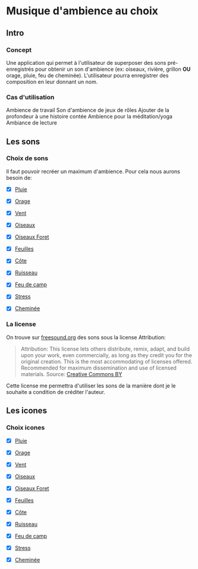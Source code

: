# Musique d'ambience au choix

## Intro

### Concept

Une application qui permet à l'utilisateur de superposer des sons pré-enregistrés pour obtenir un son d'ambience (ex: oiseaux, rivière, grillon **OU** orage, pluie, feu de cheminée). L'utilisateur pourra enregistrer des composition en leur donnant un nom.

### Cas d'utilisation

Ambience de travail
Son d'ambience de jeux de rôles
Ajouter de la profondeur à une histoire contée
Ambience pour la méditation/yoga
Ambiance de lecture

## Les sons

### Choix de sons

Il faut pouvoir recréer un maximum d'ambience. Pour cela nous aurons besoin de:

- [x] [Pluie](https://freesound.org/people/Arctura/sounds/34065/)
- [x] [Orage](https://freesound.org/people/s-light/sounds/414050/)
- [x] [Vent](https://freesound.org/people/ERH/sounds/34338/)
- [x] [Oiseaux](https://freesound.org/people/hargissssound/sounds/345851/)
- [x] [Oiseaux Foret](https://freesound.org/people/reinsamba/sounds/18765/)
- [x] [Feuilles](https://freesound.org/people/alessandro.gargiulo/sounds/420155/)
- [x] [Côte](https://freesound.org/people/Luftrum/sounds/48412/)
- [x] [Ruisseau](https://freesound.org/people/Pfannkuchn/sounds/459409/)
- [x] [Feu de camp](https://freesound.org/people/matucha/sounds/170247/)
- [x] [Stress](https://freesound.org/people/klankbeeld/sounds/133100/)
- [x] [Cheminée](https://freesound.org/people/inchadney/sounds/83986/)


### La license
On trouve sur [freesound.org](https://freesound.org) des sons sous la license Attribution:

> Attribution: This license lets others distribute, remix, adapt, and build upon your work, even commercially, as long as they credit you for the original creation. This is the most accommodating of licenses offered. Recommended for maximum dissemination and use of licensed materials. 
> Source: [Creative Commons BY](https://creativecommons.org/licenses/by/4.0/)

Cette license me permettra d'utiliser les sons de la manière dont je le souhaite a condition de créditer l'auteur.

## Les icones

### Choix icones

- [x] [Pluie](https://www.flaticon.com/free-icon/rain_1146797)
- [x] [Orage](https://www.flaticon.com/free-icon/storm_1146799)
- [x] [Vent](https://www.flaticon.com/free-icon/wind_615775)
- [x] [Oiseaux](https://www.flaticon.com/free-icon/bullfinch_3628627)
- [x] [Oiseaux Foret](https://www.flaticon.com/free-icon/bird_3069186)
- [x] [Feuilles](https://www.flaticon.com/free-icon/leaves_3351925)
- [x] [Côte](https://www.flaticon.com/free-icon/wave_433984)
- [x] [Ruisseau](https://www.flaticon.com/free-icon/water-drop_3105807)
- [x] [Feu de camp](https://www.flaticon.com/free-icon/bonfire_3153859)
- [x] [Stress](https://www.flaticon.com/free-icon/eyeball_2213665)
- [x] [Cheminée](https://www.flaticon.com/free-icon/fireplace_604215)

